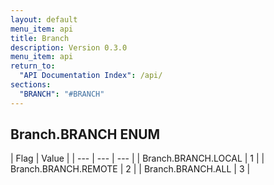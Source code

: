 ```yaml
---
layout: default
menu_item: api
title: Branch
description: Version 0.3.0
menu_item: api
return_to:
  "API Documentation Index": /api/
sections:
  "BRANCH": "#BRANCH"
---
```


## <a name="BRANCH"></a><span>Branch.</span>BRANCH <span class="tags"><span class="enum">ENUM</span></span>

| Flag | Value |
| --- | --- | --- |
| <span>Branch.BRANCH.</span>LOCAL | 1 |
| <span>Branch.BRANCH.</span>REMOTE | 2 |
| <span>Branch.BRANCH.</span>ALL | 3 |

